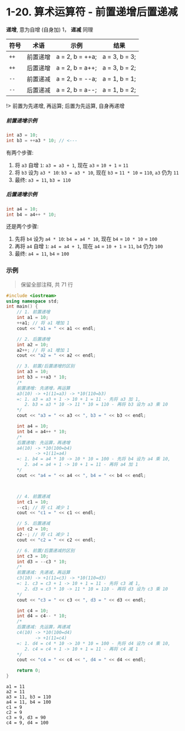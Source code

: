 # 1-20. 算术运算符 - 前置递增后置递减

**递增**, 意为自增 (自身加) 1， **递减** 同理

| 符号 | 术语 | 示例 | 结果 |
| ---- | ---- | ---- | ---- |
| `++` | 前置递增 | a = 2, b = ++a; | a = 3, b = 3; |
| `++` | 后置递增 | a = 2, b = a++; | a = 3, b = 2; |
| `--` | 前置递减 | a = 2, b = --a; | a = 1, b = 1; |
| `--` | 后置递减 | a = 2, b = a--; | a = 1, b = 2; |

!> 前置为先递增, 再运算; 后置为先运算, 自身再递增

##### 前置递增示例

```cpp
int a3 = 10;
int b3 = ++a3 * 10; // <---
```

有两个步骤:

1. 将 `a3` 自增 `1`: `a3 = a3 + 1`, 现在 `a3` = `10 + 1` = `11`
2. 将 `b3` 设为 `a3 * 10`: `b3 = a3 * 10`, 现在 `b3` = `11 * 10` = `110`, `a3` 仍为 `11`
3. 最终: `a3 = 11`, `b3 = 110`

##### 后置递增示例

```cpp
int a4 = 10;
int b4 = a4++ * 10;
```

还是两个步骤:

1. 先将 `b4` 设为 `a4 * 10`: `b4 = a4 * 10`, 现在 `b4` = `10 * 10` = `100`
2. 再将 `a4` 自增 `1`: `a4 = a4 + 1`, 现在 `a4` = `10 + 1` = `11`, `b4` 仍为 `100`
3. 最终: `a4 = 11`, `b4` = `100`

### 示例

> 保留全部注释, 共 71 行

```cpp
#include <iostream>
using namespace std;
int main() {
    // 1. 前置递增
    int a1 = 10;
    ++a1; // 将 a1 增加 1
    cout << "a1 = " << a1 << endl;

    // 2. 后置递增
    int a2 = 10;
    a2++; // 将 a1 增加 1
    cout << "a2 = " << a2 << endl;

    // 3. 前置/后置递增的区别
    int a3 = 10;
    int b3 = ++a3 * 10;
    /*
    前置递增: 先递增，再运算
    a3(10) -> +1(11=a3) -> *10(110=b3)
    =: 1. a3 = a3 + 1 -> 10 + 1 = 11 - 先将 a3 加 1,
       2. b3 = a3 * 10 -> 11 * 10 = 110 - 再将 b3 设为 a3 乘 10
    */
    cout << "a3 = " << a3 << ", b3 = " << b3 << endl;

    int a4 = 10;
    int b4 = a4++ * 10;
    /*
    后置递增: 先运算，再递增
    a4(10) -> *10(100=b4)
           -> +1(11=a4)
    =: 1. b4 = a4 * 10 -> 10 * 10 = 100 - 先将 b4 设为 a4 乘 10,
       2. a4 = a4 + 1 -> 10 + 1 = 11 - 再将 a4 加 1
    */
    cout << "a4 = " << a4 << ", b4 = " << b4 << endl;



    // 4. 前置递减
    int c1 = 10;
    --c1; // 将 c1 减少 1
    cout << "c1 = " << c1 << endl;

    // 5. 后置递减
    int c2 = 10;
    c2--; // 将 c1 减少 1
    cout << "c2 = " << c2 << endl;

    // 6. 前置/后置递减的区别
    int c3 = 10;
    int d3 = --c3 * 10;
    /*
    前置递减: 先递减，再运算
    c3(10) -> +1(11=c3) -> *10(110=d3)
    =: 1. c3 = c3 + 1 -> 10 + 1 = 11 - 先将 c3 减 1,
       2. d3 = c3 * 10 -> 11 * 10 = 110 - 再将 d3 设为 c3 乘 10
    */
    cout << "c3 = " << c3 << ", d3 = " << d3 << endl;

    int c4 = 10;
    int d4 = c4-- * 10;
    /*
    后置递减: 先运算，再递减
    c4(10) -> *10(100=d4)
           -> +1(11=c4)
    =: 1. d4 = c4 * 10 -> 10 * 10 = 100 - 先将 d4 设为 c4 乘 10,
       2. c4 = c4 + 1 -> 10 + 1 = 11 - 再将 c4 减 1
    */
    cout << "c4 = " << c4 << ", d4 = " << d4 << endl;

    return 0;
}
```

```output
a1 = 11
a2 = 11
a3 = 11, b3 = 110
a4 = 11, b4 = 100
c1 = 9
c2 = 9
c3 = 9, d3 = 90
c4 = 9, d4 = 100
```